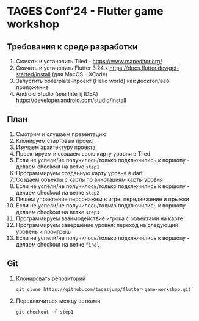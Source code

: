 # TAGES Conf'24 - Flutter game workshop

## Требования к среде разработки
1. Скачать и установить Tiled - https://www.mapeditor.org/
2. Скачать и установить Flutter 3.24.x  https://docs.flutter.dev/get-started/install (для MacOS - XCode)
3. Запустить boilerplate-проект (Hello world) как десктоп/веб приложение
4. Android Studio (или Intellij IDEA) https://developer.android.com/studio/install

## План
1. Смотрим и слушаем презентацию
2. Клонируем стартовый проект
3. Изучаем архитектуру проекта
4. Проектируем и создаем свою карту уровня в Tiled
5. Если не успели/не получилось/только подключились к воршопу - делаем checkout на ветке `step1`
6. Программируем созданную карту уровня в dart
7. Создаем объекты с карты по аннотациям карты уровня
8. Если не успели/не получилось/только подключились к воршопу - делаем checkout на ветке `step2`
9. Пишем управление персонажем в игре: передвижение и прыжки
10. Если не успели/не получилось/только подключились к воршопу - делаем checkout на ветке `step3`
11. Программируем взаимодействие игрока с объектами на карте
12. Программируем завершение уровня: переход на следующий уровень и проигрыш
13. Если не успели/не получилось/только подключились к воршопу - делаем checkout на ветке `final`

## Git
1. Клонировать репозиторий
   ```shell
   git clone https://github.com/tagesjump/flutter-game-workshop.git`
   ```
2. Переключиться между ветками 
   ```shell
   git checkout -f step1
   ```
